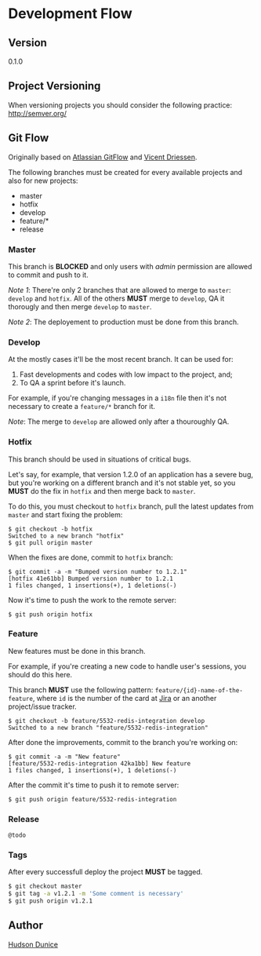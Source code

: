 # Development Flow

## Version
0.1.0

## Project Versioning
When versioning projects you should consider the following practice:
http://semver.org/

## Git Flow
Originally based on [Atlassian GitFlow](https://www.atlassian.com/git/tutorials/comparing-workflows/gitflow-workflow) and [Vicent Driessen](https://github.com/nvie).

The following branches must be created for every available projects and also for new projects:
* master
* hotfix
* develop
* feature/*
* release

### Master
This branch is **BLOCKED** and only users with *admin* permission are allowed to commit and push to it. 

*Note 1*: There're only 2 branches that are allowed to merge to `master`: `develop` and `hotfix`. All of the others **MUST** merge to `develop`, QA it thorougly and then merge `develop` to `master`.

*Note 2*: The deployement to production must be done from this branch.

### Develop
At the mostly cases it'll be the most recent branch. It can be used for:

1. Fast developments and codes with low impact to the project, and;
2. To QA a sprint before it's launch.

For example, if you're changing messages in a `i18n` file then it's not necessary to create a `feature/*` branch for it.

*Note*: The merge to `develop` are allowed only after a thouroughly QA.

### Hotfix
This branch should be used in situations of critical bugs.

Let's say, for example, that version 1.2.0 of an application has a severe bug, but you're working on a different branch and it's not stable yet, so you **MUST** do the fix in `hotfix` and then merge back to `master`. 

To do this, you must checkout to `hotfix` branch, pull the latest updates from `master` and start fixing the problem:
```
$ git checkout -b hotfix
Switched to a new branch "hotfix"
$ git pull origin master
```
When the fixes are done, commit to `hotfix` branch:
```
$ git commit -a -m "Bumped version number to 1.2.1"
[hotfix 41e61bb] Bumped version number to 1.2.1
1 files changed, 1 insertions(+), 1 deletions(-)
```
Now it's time to push the work to the remote server:
```
$ git push origin hotfix
```

### Feature
New features must be done in this branch.

For example, if you're creating a new code to handle user's sessions, you should do this here.

This branch **MUST** use the following pattern: `feature/{id}-name-of-the-feature`, where `id` is the number of the card at [Jira](https://bizairlines.atlassian.net/) or an another project/issue tracker.

```
$ git checkout -b feature/5532-redis-integration develop
Switched to a new branch "feature/5532-redis-integration"
```
After done the improvements, commit to the branch you're working on:
```
$ git commit -a -m "New feature"
[feature/5532-redis-integration 42ka1bb] New feature
1 files changed, 1 insertions(+), 1 deletions(-)
```
After the commit it's time to push it to remote server:
```
$ git push origin feature/5532-redis-integration
```

### Release
`@todo`

### Tags
After every successfull deploy the project **MUST** be tagged.

```sh
$ git checkout master
$ git tag -a v1.2.1 -m 'Some comment is necessary'
$ git push origin v1.2.1
```

## Author
[Hudson Dunice](https://github.com/dunice)
